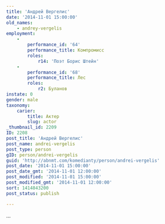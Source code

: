 ```yaml
---
title: 'Андрей Вергелис'
date: '2014-11-01 15:00:00'
old_names:
    - andrey-vergelis
employment:
    -
        performance_id: '64'
        performance_title: Компромисс
        roles:
            r14: 'Поэт Борис Штейн'
    -
        performance_id: '68'
        performance_title: Лес
        roles:
            r2: Буланов
instate: 0
gender: male
taxonomy:
    carier:
        title: Актер
        slug: actor
_thumbnail_id: 2209
ID: 2208
post_title: 'Андрей Вергелис'
post_name: andrei-vergelis
post_type: person
gID: person/andrei-vergelis
guid: 'http://abnmt.com/komedianty/person/andrei-vergelis'
post_date: '2014-11-01 15:00:00'
post_date_gmt: '2014-11-01 12:00:00'
post_modified: '2014-11-01 15:00:00'
post_modified_gmt: '2014-11-01 12:00:00'
sort: 1414843200
post_status: publish

---
```


...